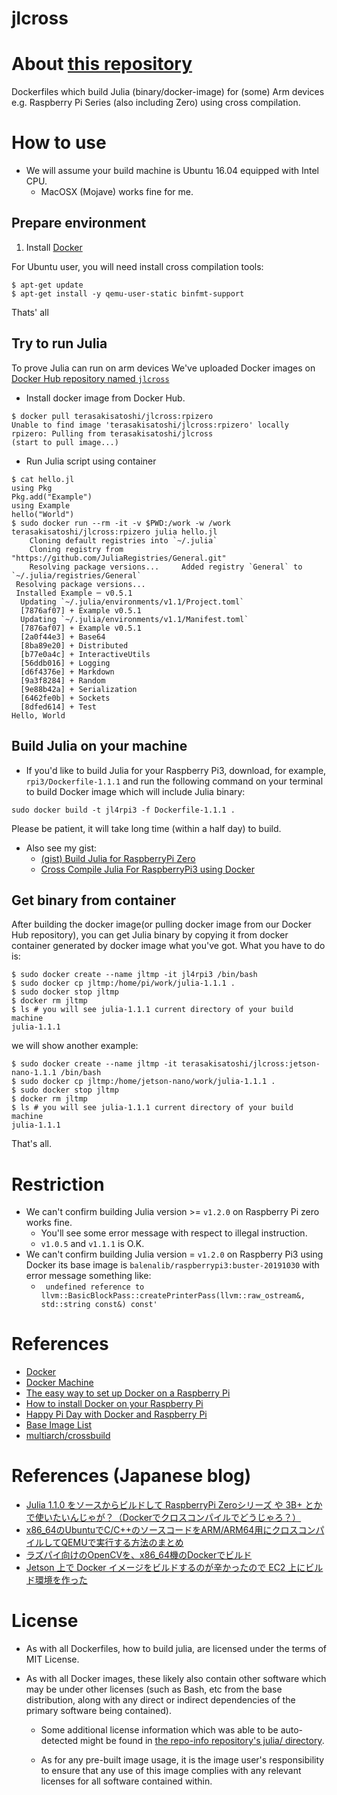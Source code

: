 # jlcross

# About [this repository](https://github.com/terasakisatoshi/jlcross)
Dockerfiles which build Julia (binary/docker-image) for (some) Arm devices e.g. Raspberry Pi Series (also including Zero) using cross compilation.

# How to use

- We will assume your build machine is Ubuntu 16.04 equipped with Intel CPU.
  - MacOSX (Mojave) works fine for me.

## Prepare environment

1. Install [Docker](https://docs.docker.com/install/linux/docker-ce/ubuntu/)

For Ubuntu user, you will need install cross compilation tools:

```
$ apt-get update
$ apt-get install -y qemu-user-static binfmt-support 
```

Thats' all

## Try to run Julia

To prove Julia can run on arm devices We've uploaded Docker images on [Docker Hub repository named `jlcross`](https://hub.docker.com/r/terasakisatoshi/jlcross)

- Install docker image from Docker Hub.

```console
$ docker pull terasakisatoshi/jlcross:rpizero
Unable to find image 'terasakisatoshi/jlcross:rpizero' locally
rpizero: Pulling from terasakisatoshi/jlcross
(start to pull image...)

```

- Run Julia script using container

```console
$ cat hello.jl
using Pkg
Pkg.add("Example")
using Example
hello("World")
$ sudo docker run --rm -it -v $PWD:/work -w /work terasakisatoshi/jlcross:rpizero julia hello.jl
    Cloning default registries into `~/.julia`
    Cloning registry from "https://github.com/JuliaRegistries/General.git"
    Resolving package versions...     Added registry `General` to `~/.julia/registries/General`
 Resolving package versions...
 Installed Example ─ v0.5.1
  Updating `~/.julia/environments/v1.1/Project.toml`
  [7876af07] + Example v0.5.1
  Updating `~/.julia/environments/v1.1/Manifest.toml`
  [7876af07] + Example v0.5.1
  [2a0f44e3] + Base64
  [8ba89e20] + Distributed
  [b77e0a4c] + InteractiveUtils
  [56ddb016] + Logging
  [d6f4376e] + Markdown
  [9a3f8284] + Random
  [9e88b42a] + Serialization
  [6462fe0b] + Sockets
  [8dfed614] + Test
Hello, World
```

## Build Julia on your machine

- If you'd like to build Julia for your Raspberry Pi3, download, for example, `rpi3/Dockerfile-1.1.1` and run the following command on your terminal to build Docker image which will include Julia binary:

```
sudo docker build -t jl4rpi3 -f Dockerfile-1.1.1 .
```

Please be patient, it will take long time (within a half day) to build.

- Also see my gist:
  - [(gist) Build Julia for RaspberryPi Zero](https://gist.github.com/terasakisatoshi/3f8a55391b1fc22a5db4a43da8d92c98)
  - [Cross Compile Julia For RaspberryPi3 using Docker](https://gist.github.com/terasakisatoshi/00fa7d7b81b7c6748f2298f6ff65bf6e)



## Get binary from container

After building the docker image(or pulling docker image from our Docker Hub repository), you can get Julia binary by copying it from docker container generated by docker image what you've got. What you have to do is:

```console
$ sudo docker create --name jltmp -it jl4rpi3 /bin/bash
$ sudo docker cp jltmp:/home/pi/work/julia-1.1.1 .
$ sudo docker stop jltmp
$ docker rm jltmp
$ ls # you will see julia-1.1.1 current directory of your build machine
julia-1.1.1
```

we will show another example:

```console
$ sudo docker create --name jltmp -it terasakisatoshi/jlcross:jetson-nano-1.1.1 /bin/bash
$ sudo docker cp jltmp:/home/jetson-nano/work/julia-1.1.1 .
$ sudo docker stop jltmp
$ docker rm jltmp
$ ls # you will see julia-1.1.1 current directory of your build machine
julia-1.1.1
```

That's all.

# Restriction

- We can't confirm building Julia version >= `v1.2.0` on Raspberry Pi zero works fine.
  - You'll see some error message with respect to illegal instruction.
  - `v1.0.5` and `v1.1.1` is O.K.
- We can't confirm building Julia version = `v1.2.0` on Raspberry Pi3 using Docker its base image is `balenalib/raspberrypi3:buster-20191030` with error message something like:
  - ` undefined reference to llvm::BasicBlockPass::createPrinterPass(llvm::raw_ostream&, std::string const&) const'`


# References

- [Docker](https://www.docker.com/)
- [Docker Machine](https://docs.docker.com/machine/)
- [The easy way to set up Docker on a Raspberry Pi](https://medium.freecodecamp.org/the-easy-way-to-set-up-docker-on-a-raspberry-pi-7d24ced073ef)
- [How to install Docker on your Raspberry Pi](https://howchoo.com/g/nmrlzmq1ymn/how-to-install-docker-on-your-raspberry-pi)
- [Happy Pi Day with Docker and Raspberry Pi](https://blog.docker.com/2019/03/happy-pi-day-docker-raspberry-pi/)
- [Base Image List](https://www.balena.io/docs/reference/base-images/base-images-ref/)
- [multiarch/crossbuild](https://github.com/multiarch/crossbuild)

# References (Japanese blog)

- [Julia 1.1.0 をソースからビルドして RaspberryPi Zeroシリーズ や 3B+ とかで使いたいんじゃが？（Dockerでクロスコンパイルでどうじゃろ？）](https://qiita.com/SatoshiTerasaki/items/00f6bc2428ef81999164)
- [x86_64のUbuntuでC/C++のソースコードをARM/ARM64用にクロスコンパイルしてQEMUで実行する方法のまとめ](https://qiita.com/tetsu_koba/items/9bdcb59f912efbff3128)
- [ラズパイ向けのOpenCVを、x86_64機のDockerでビルド](https://qiita.com/mt08/items/51a2187076ddca0db7b0)
- [Jetson 上で Docker イメージをビルドするのが辛かったので EC2 上にビルド環境を作った](https://tech-blog.abeja.asia/entry/environment-of-building-docker-image-for-jetson)

# License

- As with all Dockerfiles, how to build julia, are licensed under the terms of MIT License.

- As with all Docker images, these likely also contain other software which may be under other licenses (such as Bash, etc from the base distribution, along with any direct or indirect dependencies of the primary software being contained).

  - Some additional license information which was able to be auto-detected might be found in [the repo-info repository's julia/ directory](https://github.com/docker-library/repo-info/tree/master/repos/julia).

  - As for any pre-built image usage, it is the image user's responsibility to ensure that any use of this image complies with any relevant licenses for all software contained within.
